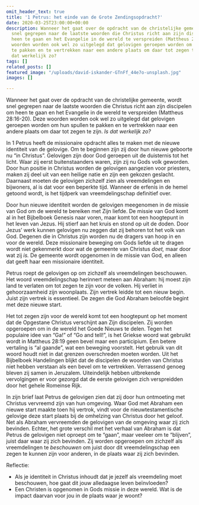 ```yaml
---
omit_header_text: true
title: '1 Petrus: het einde van de Grote Zendingsopdracht?'
date: 2020-03-25T23:00:00+00:00
description: Wanneer het gaat over de opdracht van de christelijke gemeente, wordt
  snel gegrepen naar de laatste woorden die Christus richt aan zijn discipelen om
  heen te gaan en het Evangelie in de wereld te verspreiden (Mattheus 28:16-20). Deze
  woorden worden ook wel zo uitgelegd dat gelovigen geroepen worden om hun spullen
  te pakken en te vertrekken naar een andere plaats om daar tot zegen te zijn. Is
  dat werkelijk zo?
tags: []
related_posts: []
featured_image: "/uploads/david-iskander-GTnFf_44e7o-unsplash.jpg"
images: []

---
```

Wanneer het gaat over de opdracht van de christelijke gemeente, wordt snel gegrepen naar de laatste woorden die Christus richt aan zijn discipelen om heen te gaan en het Evangelie in de wereld te verspreiden (Mattheus 28:16-20). Deze woorden worden ook wel zo uitgelegd dat gelovigen geroepen worden om hun spullen te pakken en te vertrekken naar een andere plaats om daar tot zegen te zijn. _Is dat werkelijk zo?_

In 1 Petrus heeft de missionaire opdracht alles te maken met de nieuwe identiteit van de gelovige. Om te beginnen zijn zij door hun nieuwe geboorte nu “in Christus”. Gelovigen zijn door God geroepen uit de duisternis tot het licht. Waar zij eerst buitenstaanders waren, zijn zij nu Gods volk geworden. Door hun positie in Christus worden de gelovigen aangezien voor priesters, maken zij deel uit van een heilige natie en zijn een gekozen geslacht. Daarnaast moeten de gelovigen zichzelf zien als vreemdelingen en bijwoners, al is dat voor een beperkte tijd. Wanneer de erfenis in de hemel getoond wordt, is het tijdperk van vreemdelingschap definitief over.

Door hun nieuwe identiteit worden de gelovigen meegenomen in de missie van God om de wereld te bereiken met Zijn liefde. De missie van God komt al in het Bijbelboek Genesis naar voren, maar komt tot een hoogtepunt in het leven van Jezus. Hij stierf aan het kruis en stond op uit de doden. Door Jezus’ werk kunnen gelovigen nu zeggen dat zij behoren tot het volk van God. Degenen die in Christus zijn worden nu de dragers van hoop in en voor de wereld. Deze missionaire beweging om Gods liefde uit te dragen wordt niet gekenmerkt door wat de gemeente van Christus _doet,_ maar door wat zij _is._ De gemeente wordt opgenomen in de missie van God, en alleen dat geeft haar een missionaire identiteit.

Petrus roept de gelovigen op om zichzelf als vreemdelingen beschouwen. Het woord vreemdelingschap herinnert meteen aan Abraham: hij moest zijn land te verlaten om tot zegen te zijn voor de volken. Hij verliet in gehoorzaamheid zijn woonplaats. Zijn vertrek leidde tot een nieuw begin. Juist zijn vertrek is essentieel. De zegen die God Abraham beloofde begint met deze nieuwe start.

Het tot zegen zijn voor de wereld komt tot een hoogtepunt op het moment dat de Opgestane Christus verschijnt aan Zijn discipelen. Zij worden opgeroepen om in de wereld het Goede Nieuws te delen. Tegen het populaire idee van “Ga!” of “Go and tell!”, is het Griekse woord wat gebruikt wordt in Mattheus 28:19 geen bevel maar een participium. Een betere vertaling is “al gaande”, wat een beweging voorstelt. Het gebruik van dit woord houdt niet in dat grenzen overschreden moeten worden. Uit het Bijbelboek Handelingen blijkt dat de discipelen de woorden van Christus niet hebben verstaan als een bevel om te vertrekken. Verrassend genoeg bleven zij samen in Jeruzalem. Uiteindelijk hebben uitbrekende vervolgingen er voor gezorgd dat de eerste gelovigen zich verspreidden door het gehele Romeinse Rijk.

In zijn brief laat Petrus de gelovigen zien dat zij door hun ontmoeting met Christus vervreemd zijn van hun omgeving. Waar God met Abraham een nieuwe start maakte toen hij vertrok, vindt voor de nieuwtestamentische gelovige deze start plaats bij de omhelzing van Christus door het geloof. Net als Abraham vervreemden de gelovigen van de omgeving waar zij zich bevinden. Echter, het grote verschil met het verhaal van Abraham is dat Petrus de gelovigen niet oproept om te “gaan”, maar veeleer om te “blijven”, juist daar waar zij zich bevinden. Zij worden opgeroepen om zichzelf als vreemdelingen te _beschouwen_ om juist door dit vreemdelingschap een zegen te kunnen zijn voor anderen, in de plaats waar zij zich bevinden.

Reflectie:

* Als je identiteit in Christus inhoudt dat je jezelf als vreemdeling moet beschouwen, hoe gaat dit jouw alledaagse leven beïnvloeden?
* Een Christen is opgenomen in Gods missie in deze wereld. Wat is de impact daarvan voor jou in de plaats waar je woont?